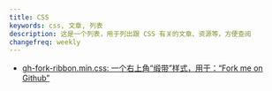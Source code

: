 ```yaml
---
title: CSS
keywords: css, 文章, 列表
description: 这是一个列表，用于列出跟 CSS 有关的文章、资源等，方便查阅
changefreq: weekly
---
```


- [gh-fork-ribbon.min.css: 一个右上角“缎带”样式，用于：“Fork me on Github”](./gh-fork-ribbon/)
